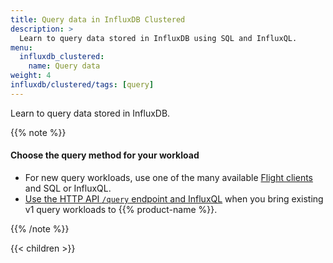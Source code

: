 ```yaml
---
title: Query data in InfluxDB Clustered
description: >
  Learn to query data stored in InfluxDB using SQL and InfluxQL.
menu:
  influxdb_clustered:
    name: Query data
weight: 4
influxdb/clustered/tags: [query]
---
```


Learn to query data stored in InfluxDB.

{{% note %}}

#### Choose the query method for your workload

- For new query workloads, use one of the many available [Flight clients](/influxdb/clustered/tags/flight-client/) and SQL or InfluxQL.
- [Use the HTTP API `/query` endpoint and InfluxQL](/influxdb/clustered/query-data/execute-queries/influxdb-v1-api/) when you bring existing v1 query workloads to {{% product-name %}}.

{{% /note %}}

{{< children >}}
